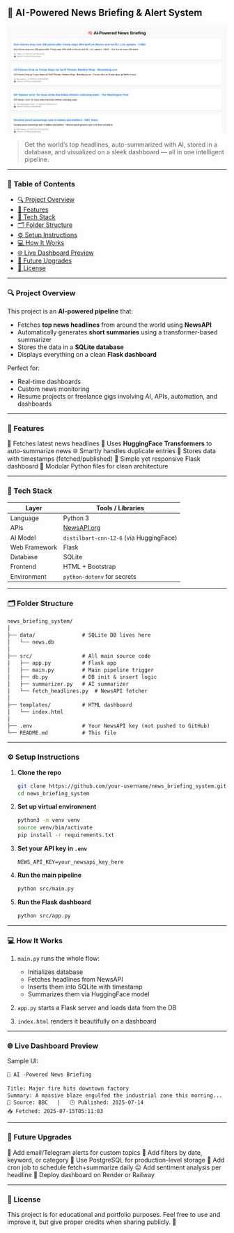 ## 🧠 AI -Powered News Briefing & Alert System
![Live Dashboard](images/image.png)

> Get the world’s top headlines, auto-summarized with AI, stored in a database, and visualized on a sleek dashboard — all in one intelligent pipeline.

---

### 📌 Table of Contents

* [🔍 Project Overview](#-project-overview)
* [🚀 Features](#-features)
* [🧰 Tech Stack](#-tech-stack)
* [🗂️ Folder Structure](#-folder-structure)
* [⚙️ Setup Instructions](#-setup-instructions)
* [💻 How It Works](#-how-it-works)
* [🌐 Live Dashboard Preview](#-live-dashboard-preview)
* [🎯 Future Upgrades](#-future-upgrades)
* [📜 License](#-license)

---

### 🔍 Project Overview

This project is an **AI-powered pipeline** that:

* Fetches **top news headlines** from around the world using **NewsAPI**
* Automatically generates **short summaries** using a transformer-based summarizer
* Stores the data in a **SQLite database**
* Displays everything on a clean **Flask dashboard**

Perfect for:

* Real-time dashboards
* Custom news monitoring
* Resume projects or freelance gigs involving AI, APIs, automation, and dashboards

---

### 🚀 Features

📅 Fetches latest news headlines
🔧 Uses **HuggingFace Transformers** to auto-summarize news
🌐 Smartly handles duplicate entries
📂 Stores data with timestamps (fetched/published)
📄 Simple yet responsive Flask dashboard
📝 Modular Python files for clean architecture

---

### 🧰 Tech Stack

| Layer         | Tools / Libraries                       |
| ------------- | --------------------------------------- |
| Language      | Python 3                                |
| APIs          | [NewsAPI.org](https://newsapi.org/)     |
| AI Model      | `distilbart-cnn-12-6` (via HuggingFace) |
| Web Framework | Flask                                   |
| Database      | SQLite                                  |
| Frontend      | HTML + Bootstrap                        |
| Environment   | `python-dotenv` for secrets             |

---

### 🗂️ Folder Structure

```
news_briefing_system/
│
├── data/               # SQLite DB lives here
│   └── news.db
│
├── src/                # All main source code
│   ├── app.py          # Flask app
│   ├── main.py         # Main pipeline trigger
│   ├── db.py           # DB init & insert logic
│   ├── summarizer.py   # AI summarizer
│   └── fetch_headlines.py  # NewsAPI fetcher
│
├── templates/          # HTML dashboard
│   └── index.html
│
├── .env                # Your NewsAPI key (not pushed to GitHub)
└── README.md           # This file
```

---

### ⚙️ Setup Instructions

1. **Clone the repo**

   ```bash
   git clone https://github.com/your-username/news_briefing_system.git
   cd news_briefing_system
   ```

2. **Set up virtual environment**

   ```bash
   python3 -m venv venv
   source venv/bin/activate
   pip install -r requirements.txt
   ```

3. **Set your API key in `.env`**

   ```
   NEWS_API_KEY=your_newsapi_key_here
   ```

4. **Run the main pipeline**

   ```bash
   python src/main.py
   ```

5. **Run the Flask dashboard**

   ```bash
   python src/app.py
   ```

---

### 💻 How It Works

1. `main.py` runs the whole flow:

   * Initializes database
   * Fetches headlines from NewsAPI
   * Inserts them into SQLite with timestamp
   * Summarizes them via HuggingFace model
2. `app.py` starts a Flask server and loads data from the DB
3. `index.html` renders it beautifully on a dashboard

---

### 🌐 Live Dashboard Preview

Sample UI:

```text
🧠 AI -Powered News Briefing

Title: Major fire hits downtown factory
Summary: A massive blaze engulfed the industrial zone this morning...
📱 Source: BBC   |   🕒 Published: 2025-07-14
📥 Fetched: 2025-07-15T05:11:03
```

---

### 🎯 Future Upgrades

📧 Add email/Telegram alerts for custom topics
🔄 Add filters by date, keyword, or category
📆 Use PostgreSQL for production-level storage
🔌 Add cron job to schedule fetch+summarize daily
😐 Add sentiment analysis per headline
🚀 Deploy dashboard on Render or Railway

---

### 📜 License

This project is for educational and portfolio purposes. Feel free to use and improve it, but give proper credits when sharing publicly. 🤝
